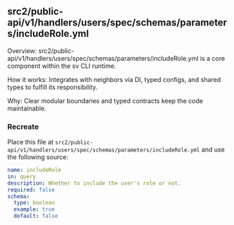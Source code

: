 ## src2/public-api/v1/handlers/users/spec/schemas/parameters/includeRole.yml

Overview: src2/public-api/v1/handlers/users/spec/schemas/parameters/includeRole.yml is a core component within the sv CLI runtime.

How it works: Integrates with neighbors via DI, typed configs, and shared types to fulfill its responsibility.

Why: Clear modular boundaries and typed contracts keep the code maintainable.

### Recreate

Place this file at `src2/public-api/v1/handlers/users/spec/schemas/parameters/includeRole.yml` and use the following source:

```yaml
name: includeRole
in: query
description: Whether to include the user's role or not.
required: false
schema:
  type: boolean
  example: true
  default: false

```
